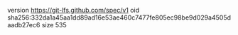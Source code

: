 version https://git-lfs.github.com/spec/v1
oid sha256:332da1a45aa1dd89ad16e53ae460c7477fe805ec98be9d029a4505daadb27ec6
size 535
